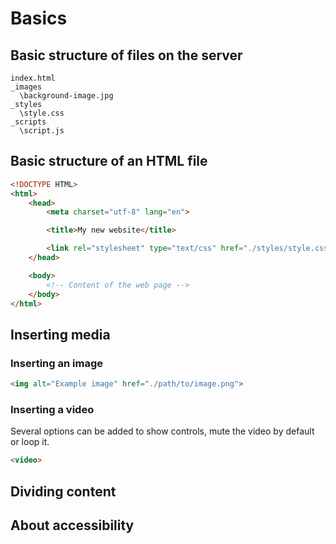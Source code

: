 # Basics

## Basic structure of files on the server
```
index.html
_images
  \background-image.jpg
_styles
  \style.css
_scripts
  \script.js
```

## Basic structure of an HTML file
```html
<!DOCTYPE HTML>
<html>
    <head>
        <meta charset="utf-8" lang="en">

        <title>My new website</title>

        <link rel="stylesheet" type="text/css" href="./styles/style.css">
    </head>

    <body>
        <!-- Content of the web page -->
    </body>
</html>
```

## Inserting media
### Inserting an image
```html
<img alt="Example image" href="./path/to/image.png">
```
### Inserting a video
Several options can be added to show controls, mute the video by default or loop it.
```html
<video>
```
## Dividing content


## About accessibility
